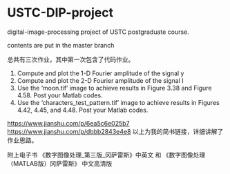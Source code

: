 # USTC-DIP-project
digital-image-processing project of USTC postgraduate course.

contents are put in the master branch

总共有三次作业，其中第一次包含了代码作业。


1. Compute and plot the 1-D Fourier amplitude of the signal y 
2. Compute and plot the 2-D Fourier amplitude of the signal I 
3. Use the ‘moon.tif’ image to achieve results in Figure 3.38 and Figure 4.58. Post your Matlab codes. 
4. Use the ‘characters_test_pattern.tif’ image to achieve results in Figures 4.42, 4.45, and 4.48. Post your Matlab codes. 


https://www.jianshu.com/p/6ea5c6e025b7
https://www.jianshu.com/p/dbbb2843e4e8
以上为我的简书链接，详细讲解了作业思路。

附上电子书 《数字图像处理_第三版_冈萨雷斯》中英文 和 《数字图像处理（MATLAB版）冈萨雷斯》 中文高清版